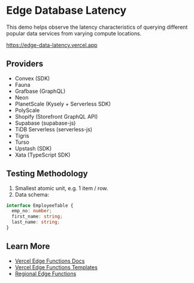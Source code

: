 # Edge Database Latency

This demo helps observe the latency characteristics of querying different popular data services from varying compute locations.

https://edge-data-latency.vercel.app

## Providers

- Convex (SDK)
- Fauna
- Grafbase (GraphQL)
- Neon
- PlanetScale (Kysely + Serverless SDK)
- PolyScale
- Shopify (Storefront GraphQL API)
- Supabase (supabase-js)
- TiDB Serverless (serverless-js)
- Tigris
- Turso
- Upstash (SDK)
- Xata (TypeScript SDK)

## Testing Methodology

1. Smallest atomic unit, e.g. 1 item / row.
2. Data schema:

```ts
interface EmployeeTable {
  emp_no: number;
  first_name: string;
  last_name: string;
}
```

## Learn More

- [Vercel Edge Functions Docs](https://vercel.com/docs/concepts/functions/edge-functions)
- [Vercel Edge Functions Templates](https://vercel.com/templates/edge-functions)
- [Regional Edge Functions](https://vercel.com/blog/regional-execution-for-ultra-low-latency-rendering-at-the-edge)
